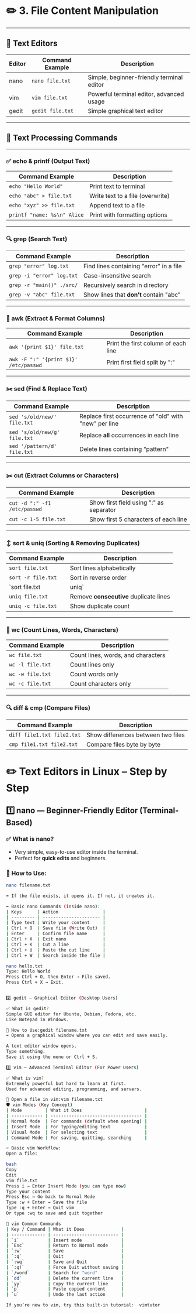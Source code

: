 # ✏️ 3. File Content Manipulation

---
## 📝 Text Editors

| Editor  | Command Example     | Description                                    |
|--------|----------------------|------------------------------------------------|
| nano   | `nano file.txt`       | Simple, beginner-friendly terminal editor      |
| vim    | `vim file.txt`        | Powerful terminal editor, advanced usage       |
| gedit  | `gedit file.txt`      | Simple graphical text editor                   |

---
## 🔧 Text Processing Commands

---
### ✅ echo & printf (Output Text)

| Command Example                | Description                                     |
|--------------------------------|-------------------------------------------------|
| `echo "Hello World"`           | Print text to terminal                          |
| `echo "abc" > file.txt`        | Write text to a file (overwrite)                |
| `echo "xyz" >> file.txt`       | Append text to a file                           |
| `printf "name: %s\n" Alice`    | Print with formatting options                   |

---
### 🔍 grep (Search Text)

| Command Example                  | Description                                      |
|----------------------------------|--------------------------------------------------|
| `grep "error" log.txt`           | Find lines containing "error" in a file         |
| `grep -i "error" log.txt`        | Case-insensitive search                         |
| `grep -r "main()" ./src/`        | Recursively search in directory                 |
| `grep -v "abc" file.txt`         | Show lines that **don’t** contain "abc"         |

---
### 🔧 awk (Extract & Format Columns)

| Command Example                            | Description                          |
|--------------------------------------------|--------------------------------------|
| `awk '{print $1}' file.txt`                | Print the first column of each line  |
| `awk -F ":" '{print $1}' /etc/passwd`     | Print first field split by ":"       |

---
### ✂️ sed (Find & Replace Text)

| Command Example                        | Description                                              |
|----------------------------------------|----------------------------------------------------------|
| `sed 's/old/new/' file.txt`            | Replace first occurrence of "old" with "new" per line   |
| `sed 's/old/new/g' file.txt`           | Replace **all** occurrences in each line                |
| `sed '/pattern/d' file.txt`            | Delete lines containing "pattern"                       |

---
### ✂️ cut (Extract Columns or Characters)

| Command Example                       | Description                                |
|---------------------------------------|--------------------------------------------|
| `cut -d ":" -f1 /etc/passwd`          | Show first field using ":" as separator   |
| `cut -c 1-5 file.txt`                 | Show first 5 characters of each line      |

---
### ↕️ sort & uniq (Sorting & Removing Duplicates)

| Command Example               | Description                             |
|-------------------------------|-----------------------------------------|
| `sort file.txt`               | Sort lines alphabetically               |
| `sort -r file.txt`            | Sort in reverse order                   |
| `sort file.txt | uniq`        | Sort lines and remove duplicates        |
| `uniq file.txt`               | Remove **consecutive** duplicate lines  |
| `uniq -c file.txt`            | Show duplicate count                    |

---
### 🔢 wc (Count Lines, Words, Characters)

| Command Example     | Description                          |
|---------------------|--------------------------------------|
| `wc file.txt`       | Count lines, words, and characters   |
| `wc -l file.txt`    | Count lines only                     |
| `wc -w file.txt`    | Count words only                     |
| `wc -c file.txt`    | Count characters only                |

---
### 🔍 diff & cmp (Compare Files)

| Command Example               | Description                                |
|-------------------------------|--------------------------------------------|
| `diff file1.txt file2.txt`    | Show differences between two files         |
| `cmp file1.txt file2.txt`     | Compare files byte by byte                 |



# ✏️ Text Editors in Linux – Step by Step

## 1️⃣ nano — Beginner-Friendly Editor (Terminal-Based)
### ✅ What is nano?
- Very simple, easy-to-use editor inside the terminal.
- Perfect for **quick edits** and beginners.

### 🔑 How to Use:
```bash
nano filename.txt

➡️ If the file exists, it opens it. If not, it creates it.

➡️ Basic nano Commands (inside nano):
| Keys      | Action                 |
| --------- | ---------------------- |
| Type text | Write your content     |
| Ctrl + O  | Save file (Write Out)  |
| Enter     | Confirm file name      |
| Ctrl + X  | Exit nano              |
| Ctrl + K  | Cut a line             |
| Ctrl + U  | Paste the cut line     |
| Ctrl + W  | Search inside the file |

nano hello.txt
Type: Hello World
Press Ctrl + O, then Enter → File saved.
Press Ctrl + X → Exit.


2️⃣ gedit — Graphical Editor (Desktop Users)

✅ What is gedit?
Simple GUI editor for Ubuntu, Debian, Fedora, etc.
Like Notepad in Windows.

🔑 How to Use:gedit filename.txt
➡️ Opens a graphical window where you can edit and save easily.

A text editor window opens.
Type something.
Save it using the menu or Ctrl + S.

3️⃣ vim — Advanced Terminal Editor (For Power Users)

✅ What is vim?
Extremely powerful but hard to learn at first.
Used for advanced editing, programming, and servers.

🔑 Open a file in vim:vim filename.txt
🛡️ vim Modes (Key Concept)
| Mode         | What it Does                        |
| ------------ | ----------------------------------- |
| Normal Mode  | For commands (default when opening) |
| Insert Mode  | For typing/editing text             |
| Visual Mode  | For selecting text                  |
| Command Mode | For saving, quitting, searching     |

➡️ Basic vim Workflow:
Open a file:

bash
Copy
Edit
vim file.txt
Press i → Enter Insert Mode (you can type now)
Type your content
Press Esc → Go back to Normal Mode
Type :w + Enter → Save the file
Type :q + Enter → Quit vim
Or type :wq to save and quit together

🔑 vim Common Commands
| Key / Command | What it Does              |
| ------------- | ------------------------- |
| `i`           | Insert mode               |
| `Esc`         | Return to Normal mode     |
| `:w`          | Save                      |
| `:q`          | Quit                      |
| `:wq`         | Save and Quit             |
| `:q!`         | Force Quit without saving |
| `/word`       | Search for "word"         |
| `dd`          | Delete the current line   |
| `yy`          | Copy the current line     |
| `p`           | Paste copied content      |
| `u`           | Undo the last action      |

If you’re new to vim, try this built-in tutorial:  vimtutor
